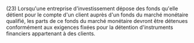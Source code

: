 (23) Lorsqu'une entreprise d'investissement dépose des fonds qu'elle détient pour le compte d'un client auprès d'un fonds du marché monétaire qualifié, les parts de ce fonds du marché monétaire devront être détenues conformément aux exigences fixées pour la détention d'instruments financiers appartenant à des clients.